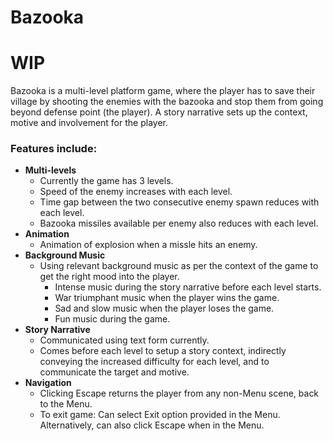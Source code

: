 # Bazooka
# WIP

Bazooka is a multi-level platform game, where the player has to save their village by shooting the enemies with the bazooka and stop them from going beyond defense point (the player). A story narrative sets up the context, motive and involvement for the player.

### Features include:
- **Multi-levels**
  -  Currently the game has 3 levels.
  - Speed of the enemy increases with each level.
  - Time gap between the two consecutive enemy spawn reduces with each level.
  - Bazooka missiles available per enemy also reduces with each level.
- **Animation**
  - Animation of explosion when a missle hits an enemy.
- **Background Music**
  - Using relevant background music as per the context of the game to get the right mood into the player.
    - Intense music during the story narrative before each level starts.
    - War triumphant music when the player wins the game.
    - Sad and slow music when the player loses the game.
    - Fun music during the game.
- **Story Narrative**
  - Communicated using text form currently. 
  - Comes before each level to setup a story context, indirectly conveying the increased difficulty for each level, and to communicate the target and motive.
- **Navigation**
  - Clicking Escape returns the player from any non-Menu scene, back to the Menu.
  - To exit game: Can select Exit option provided in the Menu. Alternatively, can also click Escape when in the Menu.

